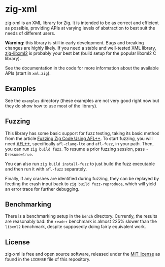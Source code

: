 # zig-xml

zig-xml is an XML library for Zig. It is intended to be as correct and efficient
as possible, providing APIs at varying levels of abstraction to best suit the
needs of different users.

**Warning:** this library is still in early development. Bugs and breaking
changes are highly likely. If you need a stable and well-tested XML library,
[zig-libxml2](https://github.com/mitchellh/zig-libxml2) is probably your best
bet (build setup for the popular libxml2 C library).

See the documentation in the code for more information about the available APIs
(start in `xml.zig`).

## Examples

See the `examples` directory (these examples are not very good right now but
they do show how to use most of the library).

## Fuzzing

This library has some basic support for fuzz testing, taking its basic method
from the article
[Fuzzing Zig Code Using AFL++](https://www.ryanliptak.com/blog/fuzzing-zig-code/).
To start fuzzing, you will need
[AFL++](https://github.com/AFLplusplus/AFLplusplus), specifically
`afl-clang-lto` and `afl-fuzz`, in your path. Then, you can run
`zig build fuzz`. To resume a prior fuzzing session, pass `-Dresume=true`.

You can also run `zig build install-fuzz` to just build the fuzz executable and
then run it with `afl-fuzz` separately.

Finally, if any crashes are identified during fuzzing, they can be replayed by
feeding the crash input back to `zig build fuzz-reproduce`, which will yield an
error trace for further debugging.

## Benchmarking

There is a benchmarking setup in the `bench` directory. Currently, the results
are reasonably bad: the `reader` benchmark is almost 225% slower than the
`libxml2` benchmark, despite supposedly doing fairly equivalent work.

## License

zig-xml is free and open source software, released under the
[MIT license](https://opensource.org/license/MIT/) as found in the `LICENSE`
file of this repository.
